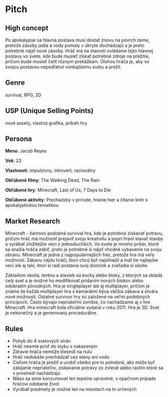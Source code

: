 # Pitch

## High concept

Po apokalypse sa hlavná postava musí dostať znovu na povrch zeme, pretože zásoby jedla a vody pomaly v úkryte dochádzajú a je preto potrebné nájsť nové zásoby. Hráč má na starosti ovládanie tejto hlavnej postavy vo svete, kde bude musieť získať potrebné zdroje na prežitie, pričom bude musieť čeliť rôznym prekážkam. Úlohou hráča je, aby so svojou postavou nepodľahol vonkajšiemu svetu a prežil.

## Genre

survival, RPG, 2D

## USP (Unique Selling Points)

nové assety, vlastná grafika, príbeh hry

## Persona

**Meno**: Jacob Reyes

**Vek**: 23

**Vlastnosti**: impulzívny, introvert, racionálny

**Obľúbené filmy**: The Walking Dead, The Rain

**Obľúbené hry**: Minecraft, Last of Us, 7 Days to Die

**Obľúbené aktivity**: Prechádzky v prírode, hranie hier a čítanie kníh s apokalyptickou tematikou

## Market Research

Minecraft - žánrovo podobná survival hra, kde je potrebné získavať potravu, pričom hráč má možnosť prejaviť svoju kreativitu a popri hraní stavať stavby a vyrábať zložitejšie veci z jednoduchších. Vo svete je mnoho príšer, ktoré sa snažia hráča zabiť, preto je potrebné si nájsť vhodné vybavenie na svoju obranu. Minecraft je jedna z najpopulárnejších hier, pretože hra má veľa možností. Zábavu nájdu hráči, ktorí chcú byť najsilnejší a mať tie najlepšie veci ale aj takí, ktorí si radi postavia svoj domček a zveľadia si okolie.

Základom okolia, terénu a stavieb sú kocky alebo bloky, z ktorých sa skladá celý svet a je možné ho modifikovať pridaním nových blokov alebo odobratím pôvodných. Hra je singleplayer ale aj multiplayer, pričom je známe že každá multiplayer hra s kamarátmi býva väčšia zábava a otvára nové možnosti. Ostatné survivor hry sú založené na veľmi podobných princípoch. Často bývajú nepriateľmi zombie, čo nachádzame aj v hre Minecraft. Hra minecraft bola oficiálne vydaná v roku 2011. Hra je 3D. Svet je nekonečný a je generovaný procedurálne.

## Rules

- Pohyb do 4 svetových strán
- Hráč nesmie prísť do styku s nakazeným 
- Zdravie hráča nemôže klesnúť na nulu
- Hráč nedokáže prechádzať cez steny ani vodu
- Cieľom hráča je prežiť a urobiť všetko pre to potrebné, ako môže byť zabíjanie nepriateľov, získavanie potravy zo zvierat alebo rastlín ktoré sa v prostredí nachádzajú
- Mäso sa smie konzumovať len tepelne upravené, v opačnom prípade hráčovi odoberie život
- Vyrábať predmety je možné len na miestach na to určených
